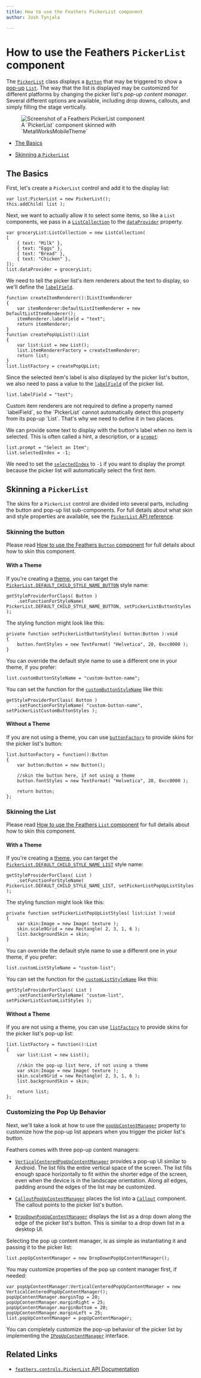 ```yaml
---
title: How to use the Feathers PickerList component  
author: Josh Tynjala

---
```

# How to use the Feathers `PickerList` component

The [`PickerList`](../api-reference/feathers/controls/PickerList.html) class displays a [`Button`](button.html) that may be triggered to show a [pop-up](pop-ups.html) [`List`](list.html). The way that the list is displayed may be customized for different platforms by changing the picker list's *pop-up content manager*. Several different options are available, including drop downs, callouts, and simply filling the stage vertically.

<figure>
<img src="images/picker-list.png" srcset="images/picker-list@2x.png 2x" alt="Screenshot of a Feathers PickerList component" />
<figcaption>A `PickerList` component skinned with `MetalWorksMobileTheme`</figcaption>
</figure>

-   [The Basics](#the-basics)

-   [Skinning a `PickerList`](#skinning-a-pickerlist)

## The Basics

First, let's create a `PickerList` control and add it to the display list:

``` code
var list:PickerList = new PickerList();
this.addChild( list );
```

Next, we want to actually allow it to select some items, so like a `List` components, we pass in a [`ListCollection`](../api-reference/feathers/data/ListCollection.html) to the [`dataProvider`](../api-reference/feathers/controls/PickerList.html#dataProvider) property.

``` code
var groceryList:ListCollection = new ListCollection(
[
    { text: "Milk" },
    { text: "Eggs" },
    { text: "Bread" },
    { text: "Chicken" },
]);
list.dataProvider = groceryList;
```

We need to tell the picker list's item renderers about the text to display, so we'll define the [`labelField`](../api-reference/feathers/controls/renderers/BaseDefaultItemRenderer.html#labelField).

``` code
function createItemRenderer():IListItemRenderer
{
    var itemRenderer:DefaultListItemRenderer = new DefaultListItemRenderer();
    itemRenderer.labelField = "text";
    return itemRenderer;
}
function createPopUpList():List
{
    var list:List = new List();
    list.itemRendererFactory = createItemRenderer;
    return list;
}
list.listFactory = createPopUpList;
```

Since the selected item's label is also displayed by the picker list's button, we also need to pass a value to the [`labelField`](../api-reference/feathers/controls/PickerList.html#labelField) of the picker list.

``` code
list.labelField = "text";
```

<aside class="info">Custom item renderers are not required to define a property named `labelField`, so the `PickerList` cannot automatically detect this property from its pop-up `List`. That's why we need to define it in two places.</aside>

We can provide some text to display with the button's label when no item is selected. This is often called a hint, a description, or a [`prompt`](../api-reference/feathers/controls/PickerList.html#prompt):

``` code
list.prompt = "Select an Item";
list.selectedIndex = -1;
```

We need to set the [`selectedIndex`](../api-reference/feathers/controls/PickerList.html#selectedIndex) to `-1` if you want to display the prompt because the picker list will automatically select the first item.

## Skinning a `PickerList`

The skins for a `PickerList` control are divided into several parts, including the button and pop-up list sub-components. For full details about what skin and style properties are available, see the [`PickerList` API reference](../api-reference/feathers/controls/PickerList.html).

### Skinning the button

Please read [How to use the Feathers `Button` component](button.html) for full details about how to skin this component.

#### With a Theme

If you're creating a [theme](themes.html), you can target the [`PickerList.DEFAULT_CHILD_STYLE_NAME_BUTTON`](../api-reference/feathers/controls/PickerList.html#DEFAULT_CHILD_STYLE_NAME_BUTTON) style name:

``` code
getStyleProviderForClass( Button )
    .setFunctionForStyleName( PickerList.DEFAULT_CHILD_STYLE_NAME_BUTTON, setPickerListButtonStyles );
```

The styling function might look like this:

``` code
private function setPickerListButtonStyles( button:Button ):void
{
    button.fontStyles = new TextFormat( "Helvetica", 20, 0xcc0000 );
}
```

You can override the default style name to use a different one in your theme, if you prefer:

``` code
list.customButtonStyleName = "custom-button-name";
```

You can set the function for the [`customButtonStyleName`](../api-reference/feathers/controls/PickerList.html#customButtonStyleName) like this:

``` code
getStyleProviderForClass( Button )
    .setFunctionForStyleName( "custom-button-name", setPickerListCustomButtonStyles );
```

#### Without a Theme

If you are not using a theme, you can use [`buttonFactory`](../api-reference/feathers/controls/PickerList.html#buttonFactory) to provide skins for the picker list's button:

``` code
list.buttonFactory = function():Button
{
    var button:Button = new Button();

    //skin the button here, if not using a theme
    button.fontStyles = new TextFormat( "Helvetica", 20, 0xcc0000 );

    return button;
};
```

### Skinning the List

Please read [How to use the Feathers `List` component](list.html) for full details about how to skin this component.

#### With a Theme

If you're creating a [theme](themes.html), you can target the [`PickerList.DEFAULT_CHILD_STYLE_NAME_LIST`](../api-reference/feathers/controls/PickerList.html#DEFAULT_CHILD_STYLE_NAME_LIST) style name:

``` code
getStyleProviderForClass( List )
    .setFunctionForStyleName( PickerList.DEFAULT_CHILD_STYLE_NAME_LIST, setPickerListPopUpListStyles );
```

The styling function might look like this:

``` code
private function setPickerListPopUpListStyles( list:List ):void
{
    var skin:Image = new Image( texture );
    skin.scale9Grid = new Rectangle( 2, 3, 1, 6 );
    list.backgroundSkin = skin;
}
```

You can override the default style name to use a different one in your theme, if you prefer:

``` code
list.customListStyleName = "custom-list";
```

You can set the function for the [`customListStyleName`](../api-reference/feathers/controls/PickerList.html#customListStyleName) like this:

``` code
getStyleProviderForClass( List )
    .setFunctionForStyleName( "custom-list", setPickerListCustomListStyles );
```

#### Without a Theme

If you are not using a theme, you can use [`listFactory`](../api-reference/feathers/controls/PickerList.html#listFactory) to provide skins for the picker list's pop-up list:

``` code
list.listFactory = function():List
{
    var list:List = new List();

    //skin the pop-up list here, if not using a theme
    var skin:Image = new Image( texture );
    skin.scale9Grid = new Rectangle( 2, 3, 1, 6 );
    list.backgroundSkin = skin;

    return list;
};
```

### Customizing the Pop Up Behavior

Next, we'll take a look at how to use the [`popUpContentManager`](../api-reference/feathers/controls/PickerList.html#popUpContentManager) property to customize how the pop-up list appears when you trigger the picker list's button.

Feathers comes with three pop-up content managers:

-   [`VerticalCenteredPopUpContentManager`](../api-reference/feathers/controls/popups/VerticalCenteredPopUpContentManager.html) provides a pop-up UI similar to Android. The list fills the entire vertical space of the screen. The list fills enough space horizontally to fit within the shorter edge of the screen, even when the device is in the landscape orientation. Along all edges, padding around the edges of the list may be customized.

-   [`CalloutPopUpContentManager`](../api-reference/feathers/controls/popups/CalloutPopUpContentManager.html) places the list into a [`Callout`](callout.html) component. The callout points to the picker list's button.

-   [`DropDownPopUpContentManager`](../api-reference/feathers/controls/popups/DropDownPopUpContentManager.html) displays the list as a drop down along the edge of the picker list's button. This is similar to a drop down list in a desktop UI.

Selecting the pop up content manager, is as simple as instantiating it and passing it to the picker list:

``` code
list.popUpContentManager = new DropDownPopUpContentManager();
```

You may customize properties of the pop up content manager first, if needed:

``` code
var popUpContentManager:VerticalCenteredPopUpContentManager = new VerticalCenteredPopUpContentManager();
popUpContentManager.marginTop = 20;
popUpContentManager.marginRight = 25;
popUpContentManager.marginBottom = 20;
popUpContentManager.marginLeft = 25;
list.popUpContentManager = popUpContentManager;
```

You can completely customize the pop-up behavior of the picker list by implementing the [`IPopUpContentManager`](../api-reference/feathers/controls/popups/IPopUpContentManager.html) interface.

## Related Links

-   [`feathers.controls.PickerList` API Documentation](../api-reference/feathers/controls/PickerList.html)